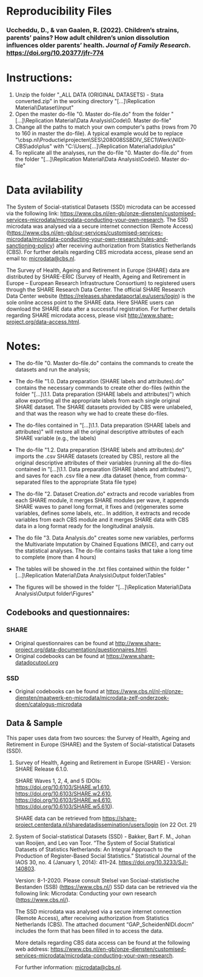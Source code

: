# Reproducibility Files

### Uccheddu, D., & van Gaalen, R. (__2022__). Children’s strains, parents’ pains? How adult children’s union dissolution influences older parents’ health. *Journal of Family Research*. https://doi.org/10.20377/jfr-774 



# Instructions: 

1. Unzip the folder "_ALL DATA (ORIGINAL DATASETS) - Stata converted.zip" in the working directory "[...]\Replication Material\Dataset\Input"
2. Open the master do-file "0. Master do-file.do" from the folder "[...]\Replication Material\Data Analysis\Code\0. Master do-file"
3. Change all the paths to match your own computer's paths (rows from 70 to 160 in master the do-file). A typical example would be to replace "\\cbsp.nl\Productie\projecten\SES\208008SSBDIV_SEC1\Werk\NIDI-CBS\ado\plus" with "C:\Users\[...]\Replication Material\ado\plus"
4. To replicate all the analyses, run the do-file "0. Master do-file.do" from the folder "[...]\Replication Material\Data Analysis\Code\0. Master do-file"

# Data avilability
The   System   of   Social-statistical   Datasets   (SSD)   microdata   can   be   accessed   via   the   following   link:   https://www.cbs.nl/en-gb/onze-diensten/customised-services-microdata/microdata-conducting-your-own-research.   The   SSD   microdata   was   analysed   via   a   secure   internet   connection   (Remote   Access)   (https://www.cbs.nl/en-gb/our-services/customised-services-microdata/microdata-conducting-your-own-research/rules-and-sanctioning-policy)  after  receiving  authorization  from  Statistics  Netherlands  (CBS).  For  further details regarding CBS microdata access, please send an email to: microdata@cbs.nl. 

The Survey of Health, Ageing and Retirement in Europe (SHARE) data are distributed by SHARE-ERIC (Survey  of  Health,  Ageing  and  Retirement  in  Europe  –   European  Research  Infrastructure  Consortium)  to  registered  users  through  the  SHARE  Research  Data  Center.  The  official  SHARE  Research  Data  Center  website (https://releases.sharedataportal.eu/users/login) is the sole online access point to the SHARE data. Here  SHARE  users  can  download  the  SHARE  data  after  a  successful  registration.  For  further  details  regarding SHARE microdata access, please visit http://www.share-project.org/data-access.html. 


# Notes:

- The do-file "0. Master do-file.do" contains the commands to create the datasets and run the analysis;

- The do-file "1.0. Data preparation (SHARE labels and attributes).do" contains the necessary commands to create other do-files (within the folder "[...]\1.1. Data preparation (SHARE labels and attributes)") which allow exporting all the appropriate labels from each single original SHARE dataset. The SHARE datasets provided by CBS were unlabeled, and that was the reason why we had to create these do-files.

- The do-files contained in "[...]\1.1. Data preparation (SHARE labels and attributes)" will restore all the original descriptive attributes of each SHARE variable (e.g., the labels)

- The do-file "1.2. Data preparation (SHARE labels and attributes).do" imports the .csv SHARE datasets (created by CBS), restore all the original descriptive attributes of their variables (running all the do-files contained in "[...]\1.1. Data preparation (SHARE labels and attributes)"), and saves for each .csv file a new .dta dataset (hence, from comma-separated files to the appropriate Stata file type)

- The do-file "2. Dataset Creation.do" extracts and recode variables from each SHARE module, it merges SHARE modules per wave, it appends SHARE waves to panel long format, it fixes and (re)generates some variables, defines some labels, etc.. In addition, it extracts and recode variables from each CBS module and it merges SHARE data with CBS data in a long format ready for the longitudinal analysis. 

- The do file "3. Data Analysis.do" creates some new variables, performs the Multivariate Imputation by Chained Equations (MICE), and carry out the statistical analyses. The do-file contains tasks that take a long time to complete (more than 4 hours)

- The tables will be showed in the .txt files contained within the folder "[...]\Replication Material\Data Analysis\Output folder\Tables"

- The figures will be showed in the folder "[...]\Replication Material\Data Analysis\Output folder\Figures"

## Codebooks and questionnaires: 
### SHARE
- Original questionnaires can be found at http://www.share-project.org/data-documentation/questionnaires.html. 
- Original codebooks can be found at https://www.share-datadocutool.org 

### SSD
- Original codebooks can be found at https://www.cbs.nl/nl-nl/onze-diensten/maatwerk-en-microdata/microdata-zelf-onderzoek-doen/catalogus-microdata 


## Data & Sample
This paper uses data from two sources: the Survey of Health, Ageing and Retirement in Europe (SHARE) and the System of Social-statistical Datasets (SSD). 

1)	Survey of Health, Ageing and Retirement in Europe (SHARE) - Version: SHARE Release 6.1.0. 

    SHARE Waves 1, 2, 4, and 5 (DOIs: 
    https://doi.org/10.6103/SHARE.w1.610,  
    https://doi.org/10.6103/SHARE.w2.610, 
    https://doi.org/10.6103/SHARE.w4.610, 
    https://doi.org/10.6103/SHARE.w5.610). 

    SHARE data can be retrieved from https://share-project.centerdata.nl/sharedatadissemination/users/login (on 22 Oct. 21)


2)	System of Social-statistical Datasets (SSD) - Bakker, Bart F. M., Johan van Rooijen, and Leo van Toor. “The System of Social Statistical Datasets of Statistics Netherlands: An Integral Approach to the Production of Register-Based Social Statistics.” Statistical Journal of the IAOS 30, no. 4 (January 1, 2014): 411–24. https://doi.org/10.3233/SJI-140803.

    Version: 8-1-2020. Please consult Stelsel van Sociaal-statistische Bestanden (SSB) (https://www.cbs.nl/)
    SSD data can be retrieved via the following link: Microdata: Conducting your own research (https://www.cbs.nl/). 

    The SSD microdata was analysed via a secure internet connection (Remote Access), after receiving authorization from Statistics Netherlands (CBS). The attached document “GAP_ScheidenNIDI.docm” includes the form that has been filled in to access the data. 

    More details regarding CBS data access can be found at the following web address: https://www.cbs.nl/en-gb/onze-diensten/customised-services-microdata/microdata-conducting-your-own-research. 

    For further information: microdata@cbs.nl.


